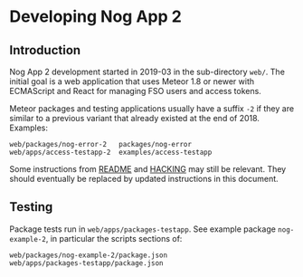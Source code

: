 # Developing Nog App 2

## Introduction

Nog App 2 development started in 2019-03 in the sub-directory `web/`.  The
initial goal is a web application that uses Meteor 1.8 or newer with ECMAScript
and React for managing FSO users and access tokens.

Meteor packages and testing applications usually have a suffix `-2` if they are
similar to a previous variant that already existed at the end of 2018.
Examples:

```
web/packages/nog-error-2   packages/nog-error
web/apps/access-testapp-2  examples/access-testapp
```

Some instructions from [README](./README.md) and [HACKING](./HACKING.md) may
still be relevant.  They should eventually be replaced by updated instructions
in this document.

## Testing

Package tests run in `web/apps/packages-testapp`.  See example package
`nog-example-2`, in particular the scripts sections of:

```
web/packages/nog-example-2/package.json
web/apps/packages-testapp/package.json
```
